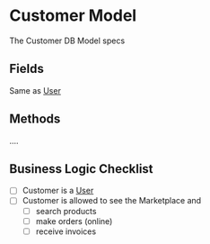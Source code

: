 # Customer Model

The Customer DB Model specs

## Fields

Same as [User](user.md)

## Methods

....

## Business Logic Checklist

- [ ] Customer is a [User](user.md)
- [ ] Customer is allowed to see the Marketplace and
  - [ ] search products
  - [ ] make orders (online)
  - [ ] receive invoices
